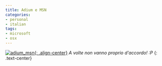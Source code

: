 ```yaml
---
title: Adium e MSN
categories:
- personal
- italian
tags:
- microsoft
- osx
---
```

[![adium_msn]({{site.url}}/images/adium_msn.png){: .align-center}]({{site.url}}/images/adium_msn.png)
_A volte non vanno proprio d'accordo! :P_
{: .text-center}

